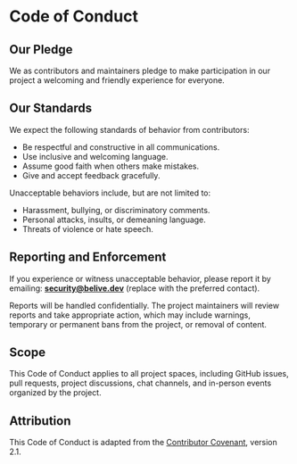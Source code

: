 # Code of Conduct

## Our Pledge
We as contributors and maintainers pledge to make participation in our project a welcoming and friendly experience for everyone.

## Our Standards
We expect the following standards of behavior from contributors:

- Be respectful and constructive in all communications.
- Use inclusive and welcoming language.
- Assume good faith when others make mistakes.
- Give and accept feedback gracefully.

Unacceptable behaviors include, but are not limited to:

- Harassment, bullying, or discriminatory comments.
- Personal attacks, insults, or demeaning language.
- Threats of violence or hate speech.

## Reporting and Enforcement
If you experience or witness unacceptable behavior, please report it by emailing: **security@belive.dev** (replace with the preferred contact).

Reports will be handled confidentially. The project maintainers will review reports and take appropriate action, which may include warnings, temporary or permanent bans from the project, or removal of content.

## Scope
This Code of Conduct applies to all project spaces, including GitHub issues, pull requests, project discussions, chat channels, and in-person events organized by the project.

## Attribution
This Code of Conduct is adapted from the [Contributor Covenant](https://www.contributor-covenant.org/), version 2.1.


